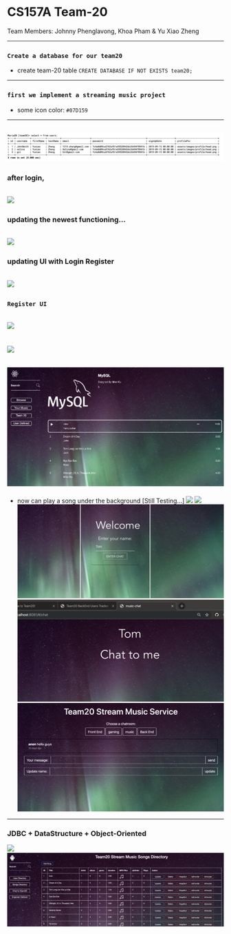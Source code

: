 # CS157A Team-20

Team Members:
Johnny Phenglavong,
Khoa Pham
& Yu Xiao Zheng

---

### `Create a database for our team20`
- create team-20 table
`CREATE DATABASE IF NOT EXISTS team20;`
---
### `first we implement a streaming music project `
- some icon color:
`#07D159`
---

![](img/2019-09-15-14-15-42.png)
---


### after login,
![](img/2019-10-15-10-47-36.png)
---

### updating the newest functioning...
![](img/2019-10-15-11-43-46.png)
---

### updating UI with Login Register
![](img/2019-11-12-10-52-32.png)
---
### `Register UI`
![](img/2019-11-12-10-52-48.png)
---
![](img/2019-11-21-11-05-22.png)
---
![](img/2019-11-21-11-17-49.png)
---


- now can play a song under the background [Still Testing...]
![](img/2019-11-24-21-03-34.png)
![](img/2019-12-02-16-11-17.png)
![](img/2019-12-02-16-52-47.png)
![](img/2019-12-02-16-53-00.png)
![](img/2019-12-02-16-53-43.png)
---
### JDBC + DataStructure + Object-Oriented
![](img/2019-12-02-16-54-20.png)
![](img/2019-12-02-16-55-16.png)

